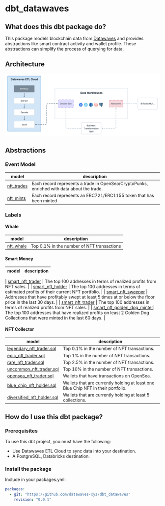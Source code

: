 # dbt_datawaves


## What does this dbt package do?


This package models blockchain data from [Datawaves](https://datawaves.xyz/) and provides abstractions like smart contract activity and wallet profile. These abstractions can simplify the process of querying for data.



## Architecture

![](./assets/dbt_datawaves_architecture.png)

## Abstractions

### Event Model

| **model**                                                                                                 | **description**                                                                 |
|-----------------------------------------------------------------------------------------------------------|---------------------------------------------------------------------------------|
| [nft_trades](https://github.com/datawaves-xyz/dbt_ethereum/blob/master/models/nft/nft_trades.sql) | Each record represents a trade in OpenSea/CryptoPunks, enriched with data about the trade. |
| [nft_mints](https://github.com/datawaves-xyz/dbt_ethereum/blob/master/models/nft/nft_mints.sql) | Each record represents an ERC721/ERC1155 token that has been minted |


### Labels


#### Whale

| **model** | **description**  |
|-----------|------------------|
| [nft_whale](https://github.com/datawaves-xyz/dbt_ethereum/blob/master/models/labels/nft_whale.sql) | Top 0.1% in the number of NFT transactions|

#### Smart Money

| **model** | **description**  |
|-----------|------------------|

| [smart_nft_trader](https://github.com/datawaves-xyz/dbt_ethereum/blob/master/models/labels/smart_nft_trader.sql) | The top 100 addresses in terms of realized profits from NFT sales. |
| [smart_nft_holder](https://github.com/datawaves-xyz/dbt_ethereum/blob/master/models/labels/smart_nft_holder.sql) | The top 100 addresses in terms of estimated profits of their current NFT portfolio. |
| [smart_nft_sweeper](https://github.com/datawaves-xyz/dbt_ethereum/blob/master/models/labels/smart_nft_sweeper.sql) | Addresses that have profitably swept at least 5 times at or below the floor price in the last 30 days. |
| [smart_nft_trader](https://github.com/datawaves-xyz/dbt_ethereum/blob/master/models/labels/smart_nft_trader.sql) | The top 100 addresses in terms of realized profits from NFT sales. |
| [smart_nft_golden_dog_minter](https://github.com/datawaves-xyz/dbt_ethereum/blob/master/models/labels/smart_nft_golden_dog_minter.sql)| The top 100 addresses that have realized profits on least 2 Golden Dog Collections that were minted in the last 60 days. | 

#### NFT Collector 

| **model** | **description**  |
|-----------|------------------|
| [legendary_nft_trader.sql](https://github.com/datawaves-xyz/dbt_ethereum/blob/master/models/labels/legendary_nft_trader.sql) | Top 0.1% in the number of NFT transactions. |
| [epic_nft_trader.sql](https://github.com/datawaves-xyz/dbt_ethereum/blob/master/models/labels/epic_nft_trader.sql) | Top 1% in the number of NFT transactions. |
| [rare_nft_trader.sql](https://github.com/datawaves-xyz/dbt_ethereum/blob/master/models/labels/rare_nft_trader.sql) | Top 2.5% in the number of NFT transactions. |
| [uncommon_nft_trader.sql](https://github.com/datawaves-xyz/dbt_ethereum/blob/master/models/labels/uncommon_nft_trader.sql) | Top 10% in the number of NFT transactions. |
| [opensea_nft_trader.sql](https://github.com/datawaves-xyz/dbt_ethereum/blob/master/models/labels/opensea_nft_trader.sql) | Wallets that have transactions on OpenSea. |
| [blue_chip_nft_holder.sql](https://github.com/datawaves-xyz/dbt_ethereum/blob/master/models/labels/blue_chip_nft_holder.sql) | Wallets that are currently holding at least one Blue Chip NFT in their portfolio. |
| [diversified_nft_holder.sql](https://github.com/datawaves-xyz/dbt_ethereum/blob/master/models/labels/diversified_nft_holder.sql) | Wallets that are currently holding at least 5 collections. |


## How do I use this dbt package?

### Prerequisites

To use this dbt project, you must have the following:

* Use Datawaves ETL Cloud to sync data into your destination.
* A PostgreSQL, Databricks destination.

### Install the package

Include in your packages.yml:

```yml
packages:
  - git: "https://github.com/datawaves-xyz/dbt_datawaves"
    revision: "0.0.1"
```

